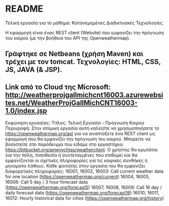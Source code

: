 # README #
Τελική εργασία για το μάθημα:
Κατανεμημένες Διαδικτυακές Τεχνολογίες.

Η εφαρμογή είναι ένας REST client (Website) που εμφανίζει την πρόγνωση του καιρού (με την βοήθεια του API της Openweathermap).

Γράφτηκε σε Netbeans (χρήση Maven) και τρέχει με τον tomcat.
Τεχνολογίες:
HTML, CSS, JS, JAVA (& JSP).
--------------------------------------------------------------------------------------
Link από το Cloud της Microsoft: http://weatherprojgallmichcnt16003.azurewebsites.net/WeatherProjGallMichCNT16003-1.0/index.jsp
--------------------------------------------------------------------------------------
Εκφώνηση εργασίας:
Τίτλος: Τελική Εργασία - Πρόγνωση Καιρού
Περιγραφή:
Στην ατομική εργασία αυτή καλείστε να χρησιμοποιήσετε το https://openweathermap.org/api για να αναπτύξετε ένα REST client 
ως εφαρμογή που θα εμφανίζει την πρόγνωση του καιρού. 
Μπορείτε να βασιστείτε στο παράδειγμα που είδαμε στο εργαστήριο: https://bitbucket.org/amenychtas/weatherclient.
Ο χρήστης θα ερωτάται για την πόλη, τοποθεσία ή συντεταγμένες που επιθυμεί και θα εμφανίζονται οι σχετικές πληροφορίες για τις καιρικές συνθήκες ή μηνύματα λάθους.
Κάθε φοιτητής στην εργασία του θα εμφανίζει διαφορετικές πληροφορίες: 
16001, 16002, 16003: Call current weather data for one location (https://openweathermap.org/current)
16004, 16005, 16006: Call 5 day / 3 hour forecast data (https://openweathermap.org/forecast5)
16007, 16008, 16009: Call 16 day / daily forecast data (https://openweathermap.org/forecast16)
16010, 16011, 16012: Hourly historical data for cities (https://openweathermap.org/history)